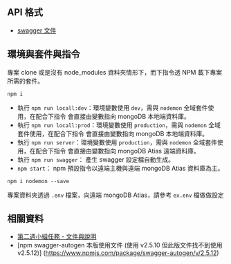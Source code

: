 
## API 格式

- [swagger 文件](https://damp-plateau-24758.herokuapp.com/api-doc/)


## 環境與套件與指令

專案 clone 或是沒有 node_modules 資料夾情形下，而下指令透 NPM 載下專案所需的套件。
```
npm i
```

- 執行 `npm run locall:dev`：環境變數使用 `dev`，需與 `nodemon` 全域套件使用，在配合下指令 會直接由變數指向 mongoDB 本地端資料庫。
- 執行 `npm run locall:prod`：環境變數使用 `production`，需與 `nodemon` 全域套件使用，在配合下指令 會直接由變數指向 mongoDB 本地端資料庫。
- 執行 `npm run server`：環境變數使用 `production`，需與 `nodemon` 全域套件使用，在配合下指令 會直接由變數指向 mongoDB Atias 遠端資料庫。
- 執行 `npm run swagger`： 產生 swagger 設定檔自動生成。
- `npm start`： npm 預設指令以遠端主機與遠端 mongoDB Atias 資料庫為主。

```
npm i nodemon --save
```

專案資料夾透過 `.env` 檔案，向遠端 mongoDB Atias，請參考 `ex.env` 檔做做設定


## 相關資料
- [第二週小組任務 - 文件與說明](https://hackmd.io/3a69ZWYYRWedOBFN3GZx0g?view)
- [npm swagger-autogen 本版使用文件 (使用 v2.5.10 但此版文件找不到使用 v2.5.12)] (https://www.npmjs.com/package/swagger-autogen/v/2.5.12)
